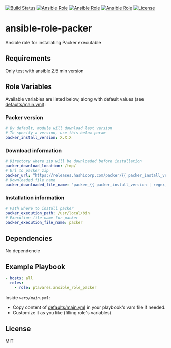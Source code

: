 [![Build Status](https://img.shields.io/travis/ptavares/ansible-role-packer/master.svg?style=flat-square)](https://travis-ci.org/ptavares/ansible-role-packer)
[![Ansible Role](https://img.shields.io/ansible/role/42715.svg)](https://galaxy.ansible.com/ptavares/ansible-role-packer)
[![Ansible Role](https://img.shields.io/ansible/quality/42715.svg)](https://galaxy.ansible.com/ptavares/ansible-role-packer)
[![Ansible Role](https://img.shields.io/ansible/role/d/42715.svg)](https://galaxy.ansible.com/ptavares/ansible-role-packer)
[![License](https://img.shields.io/badge/license-MIT-brightgreen.svg?style=flat-square)](https://github.com/ptavares/ansible-role-packer/blob/master/LICENSE)

ansible-role-packer
=========

Ansible role for installating Packer executable

Requirements
------------

Only test with ansible 2.5 min version

Role Variables
--------------
Available variables are listed below, along with default values (see [defaults/main.yml](https://github.com/ptavares/ansible-role-packer/blob/master/defaults/main.yml)):

### Packer version 

```yaml
# By default, module will download last version
# To specify a version, use this below param
packer_install_version: X.X.X
```
### Download information

```yaml
# Directory where zip will be downloaded before installation
packer_download_location: /tmp/
# Url to packer zip
packer_url: "https://releases.hashicorp.com/packer/{{ packer_install_version | regex_replace('^v', '') }}/packer_{{ packer_install_version | regex_replace('^v', '') }}_linux_amd64.zip"
# Downloaded file name
packer_downloaded_file_name: "packer_{{ packer_install_version | regex_replace('^v', '') }}_linux_amd64.zip"
```

### Installation information

```yaml
# Path where to install packer
packer_execution_path: /usr/local/bin
# Execution file name for packer
packer_execution_file_name: packer
```

Dependencies
------------

No dependencie

Example Playbook
----------------

```yaml
- hosts: all
  roles:
    - role: ptavares.ansible_role_packer
```
Inside *`vars/main.yml`*:
- Copy content of [defaults/main.yml](https://github.com/ptavares/ansible-role-packer/blob/master/defaults/main.yml) in your playbook's vars file if needed.
- Customize it as you like (filling role's variables)

License
-------

MIT
